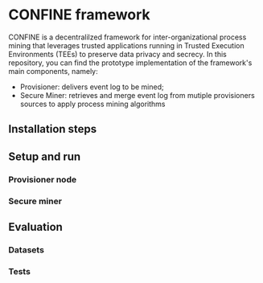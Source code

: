 # CONFINE framework
CONFINE is a decentralilzed framework for inter-organizational process mining that leverages trusted applications running in Trusted Execution Environments (TEEs) to preserve data privacy and secrecy. In this repository, you can find the prototype implementation of the framework's main components, namely:

- Provisioner: delivers event log to be mined;
- Secure Miner:  retrieves and merge event log from mutiple provisioners sources to apply process mining algorithms
## Installation steps
## Setup and run
### Provisioner node
### Secure miner
## Evaluation
### Datasets
### Tests
